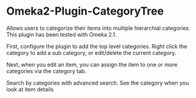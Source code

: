 Omeka2-Plugin-CategoryTree
==========================

Allows users to categorize their items into multiple hierarchial categories.  This plugin has been tested with Omeka 2.1.  

First, configure the plugin to add the top level categories.  Right click the category to add a sub category, or edit/delete the current category.

Next, when you edit an item, you can assign the item to one or more categories via the category tab.  
 

Search by categories with advanced search.  See the category when you look at item details
